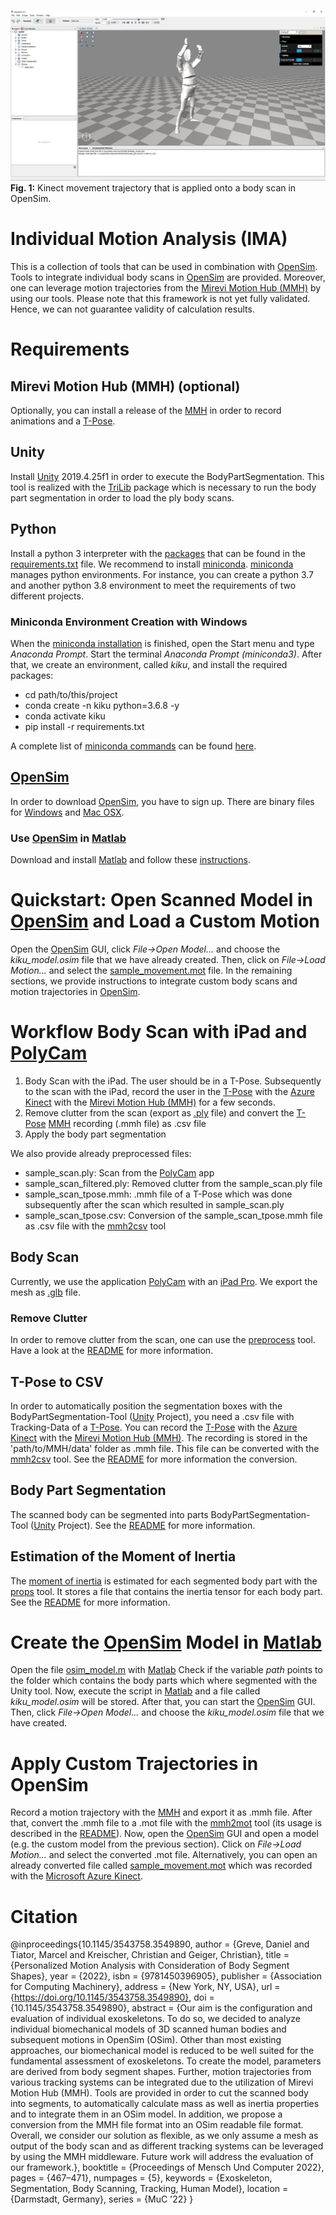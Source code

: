 ![](./figures/raise_box.JPG)
**Fig. 1:** Kinect movement trajectory that is applied onto a body scan in OpenSim.

# Individual Motion Analysis (IMA)

This is a collection of tools that can be used in combination with [OpenSim](https://simtk.org/projects/opensim). Tools to integrate individual body scans in [OpenSim](https://simtk.org/projects/opensim) are provided. Moreover, one can leverage motion trajectories from the [Mirevi Motion Hub (MMH)](https://github.com/Mirevi/MotionHub) by using our tools. Please note that this framework is not yet fully validated. Hence, we can not guarantee validity of calculation results.

# Requirements

## Mirevi Motion Hub (MMH) (optional)

Optionally, you can install a release of the [MMH](https://github.com/Mirevi/MotionHub) in order to record animations and a [T-Pose](https://en.wikipedia.org/wiki/T-pose). 

## Unity

Install [Unity](https://unity.com/) 2019.4.25f1 in order to execute the BodyPartSegmentation. This tool is realized with the [TriLib](https://assetstore.unity.com/packages/tools/modeling/trilib-model-loader-package-91777) package which is necessary to run the body part segmentation in order to load the ply body scans. 

## Python

Install a python 3 interpreter with the [packages](./requirements.txt) that can be found in the [requirements.txt](./requirements.txt) file. We recommend to install [miniconda](https://docs.conda.io/en/latest/miniconda.html). [miniconda](https://docs.conda.io/en/latest/miniconda.html) manages python environments. For instance, you can create a python 3.7 and another python 3.8 environment to meet the requirements of two different projects. 

### Miniconda Environment Creation with Windows

When the [miniconda installation](https://docs.conda.io/en/latest/miniconda.html) is finished, open the Start menu and type *Anaconda Prompt*. Start the terminal *Anaconda Prompt (miniconda3)*. After that, we create an environment, called *kiku*, and install the required packages: 

* cd path/to/this/project
* conda create -n kiku python=3.6.8 -y
* conda activate kiku
* pip install -r requirements.txt

A complete list of [miniconda commands](https://docs.conda.io/projects/conda/en/latest/user-guide/tasks/manage-environments.html) can be found [here](https://docs.conda.io/projects/conda/en/latest/user-guide/tasks/manage-environments.html).

## [OpenSim](https://simtk.org/projects/opensim)

In order to download [OpenSim](https://simtk.org/projects/opensim), you have to sign up. There are binary files for [Windows](https://simtk.org/frs/download_confirm.php/file/6589/OpenSim-4.4-2022-06-11-win64.exe?group_id=91) and [Mac OSX](https://simtk.org/frs/download_confirm.php/file/6588/OpenSim-4.4-2022-06-11-mac.pkg?group_id=91). 

### Use [OpenSim](https://simtk.org/projects/opensim) in [Matlab](https://www.mathworks.com/products/matlab.html)

Download and install [Matlab](https://www.mathworks.com/products/matlab.html) and follow these [instructions](https://simtk-confluence.stanford.edu:8443/display/OpenSim/Scripting+with+Matlab).

# Quickstart: Open Scanned Model in [OpenSim](https://simtk.org/projects/opensim) and Load a Custom Motion

Open the [OpenSim](https://simtk.org/projects/opensim) GUI, click *File->Open Model...* and choose the *kiku_model.osim* file that we have already created. Then, click on *File->Load Motion...* and select the [sample_movement.mot](./sample_movement.mot) file. In the remaining sections, we provide instructions to integrate custom body scans and motion trajectories in [OpenSim](https://simtk.org/projects/opensim).

# Workflow Body Scan with iPad and [PolyCam](https://apps.apple.com/de/app/polycam-lidar-3d-scanner/id1532482376)

1. Body Scan with the iPad. The user should be in a T-Pose. Subsequently to the scan with the iPad, record the user in the [T-Pose](https://en.wikipedia.org/wiki/T-pose) with the [Azure Kinect](https://azure.microsoft.com/de-de/services/kinect-dk/) with the [Mirevi Motion Hub (MMH)](https://github.com/Mirevi/MotionHub) for a few seconds. 
2. Remove clutter from the scan (export as [.ply](https://de.wikipedia.org/wiki/Polygon_File_Format) file) and convert the [T-Pose](https://en.wikipedia.org/wiki/T-pose) [MMH](https://github.com/Mirevi/MotionHub) recording (.mmh file) as .csv file
3. Apply the body part segmentation

We also provide already preprocessed files:

* sample_scan.ply: Scan from the [PolyCam](https://apps.apple.com/de/app/polycam-lidar-3d-scanner/id1532482376) app
* sample_scan_filtered.ply: Removed clutter from the sample_scan.ply file
* sample_scan_tpose.mmh: .mmh file of a T-Pose which was done subsequently after the scan which resulted in sample_scan.ply
* sample_scan_tpose.csv: Conversion of the sample_scan_tpose.mmh file as .csv file with the [mmh2csv](./mmh_tools/mmh2csv.py) tool

## Body Scan

Currently, we use the application [PolyCam](https://apps.apple.com/de/app/polycam-lidar-3d-scanner/id1532482376) with an [iPad Pro](https://www.apple.com/de/shop/buy-ipad/ipad-pro). We export the mesh as [.glb](https://en.wikipedia.org/wiki/GlTF) file. 

### Remove Clutter

In order to remove clutter from the scan, one can use the [preprocess](./mesh_tools/preprocess.py) tool. Have a look at the [README](./mesh_tools/README.md) for more information. 

## T-Pose to CSV

In order to automatically position the segmentation boxes with the BodyPartSegmentation-Tool ([Unity](https://unity.com/) Project), you need a .csv file with Tracking-Data of a [T-Pose](https://en.wikipedia.org/wiki/T-pose). You can record the [T-Pose](https://en.wikipedia.org/wiki/T-pose) with the [Azure Kinect](https://azure.microsoft.com/de-de/services/kinect-dk/) with the [Mirevi Motion Hub (MMH)](https://github.com/Mirevi/MotionHub). The recording is stored in the 'path/to/MMH/data' folder as .mmh file. This file can be converted with the [mmh2csv](./mmh_tools/mmh2csv.py) tool. See the [README](./mmh_tools/README.md) for more information the conversion. 

## Body Part Segmentation

The scanned body can be segmented into parts BodyPartSegmentation-Tool ([Unity](https://unity.com/) Project). See the [README](./BodyPartSegmentation/README.md) for more information. 

## Estimation of the Moment of Inertia

The [moment of inertia](https://en.wikipedia.org/wiki/Moment_of_inertia) is estimated for each segmented body part with the [props](./mesh_tools/props.py) tool. It stores a file that contains the inertia tensor for each body part. See the [README](./mesh_tools/README.py) for more information.

# Create the [OpenSim](https://simtk.org/projects/opensim) Model in [Matlab](https://www.mathworks.com/products/matlab.html)

Open the file [osim_model.m](./osim_model.m) with [Matlab](https://www.mathworks.com/products/matlab.html)
Check if the variable *path* points to the folder which contains the body parts which where segmented with the Unity tool. Now, execute the script in [Matlab](https://www.mathworks.com/products/matlab.html) and a file called *kiku_model.osim* will be stored. After that, you can start the [OpenSim](https://simtk.org/projects/opensim) GUI. Then, click *File->Open Model...* and choose the *kiku_model.osim* file that we have created. 

# Apply Custom Trajectories in OpenSim

Record a motion trajectory with the [MMH](https://github.com/Mirevi/MotionHub) and export it as .mmh file. After that, convert the .mmh file to a .mot file with the [mmh2mot](./mmh_tools/mmh2mot.py) tool (its usage is described in the [README](./mmh_tools/mmh2mot.py)). Now, open the [OpenSim](https://simtk.org/projects/opensim) GUI and open a model (e.g. the custom model from the previous section). Click on *File->Load Motion...* and select the converted .mot file. Alternatively, you can open an already converted file called [sample_movement.mot](./sample_movement.mot) which was recorded with the [Microsoft Azure Kinect](https://azure.microsoft.com/de-de/services/kinect-dk/).  

# Citation

@inproceedings{10.1145/3543758.3549890,
author = {Greve, Daniel and Tiator, Marcel and Kreischer, Christian and Geiger, Christian},
title = {Personalized Motion Analysis with Consideration of Body Segment Shapes},
year = {2022},
isbn = {9781450396905},
publisher = {Association for Computing Machinery},
address = {New York, NY, USA},
url = {https://doi.org/10.1145/3543758.3549890},
doi = {10.1145/3543758.3549890},
abstract = {Our aim is the configuration and evaluation of individual exoskeletons. To do so, we decided to analyze individual biomechanical models of 3D scanned human bodies and subsequent motions in OpenSim (OSim). Other than most existing approaches, our biomechanical model is reduced to be well suited for the fundamental assessment of exoskeletons. To create the model, parameters are derived from body segment shapes. Further, motion trajectories from various tracking systems can be integrated due to the utilization of Mirevi Motion Hub (MMH). Tools are provided in order to cut the scanned body into segments, to automatically calculate mass as well as inertia properties and to integrate them in an OSim model. In addition, we propose a conversion from the MMH file format into an OSim readable file format. Overall, we consider our solution as flexible, as we only assume a mesh as output of the body scan and as different tracking systems can be leveraged by using the MMH middleware. Future work will address the evaluation of our framework.},
booktitle = {Proceedings of Mensch Und Computer 2022},
pages = {467–471},
numpages = {5},
keywords = {Exoskeleton, Segmentation, Body Scanning, Tracking, Human Model},
location = {Darmstadt, Germany},
series = {MuC '22}
}
